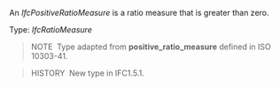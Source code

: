 ﻿An _IfcPositiveRatioMeasure_ is a ratio measure that is greater than zero.

Type: _IfcRatioMeasure_

> NOTE&nbsp; Type adapted from **positive_ratio_measure** defined in ISO 10303-41.

> HISTORY&nbsp; New type in IFC1.5.1.